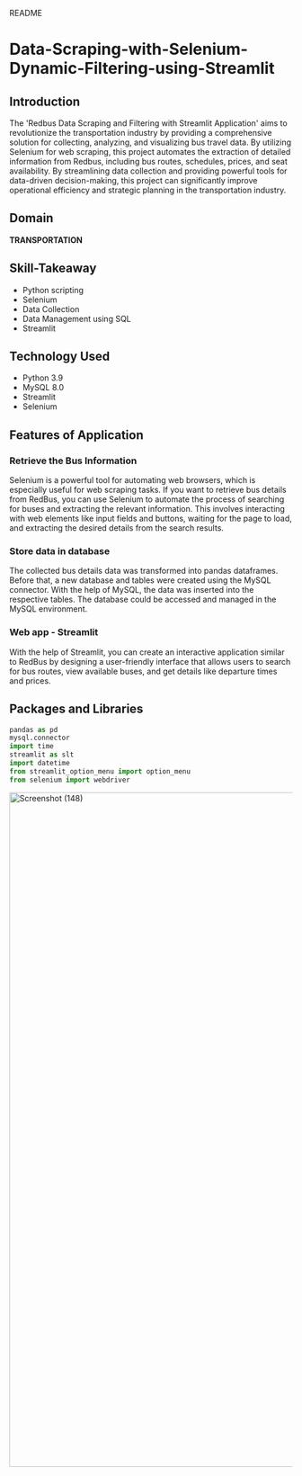 
README

# Data-Scraping-with-Selenium-Dynamic-Filtering-using-Streamlit

## Introduction
The 'Redbus Data Scraping and Filtering with Streamlit Application' aims to revolutionize the transportation industry by providing a comprehensive solution for collecting, analyzing, and visualizing bus travel data. By utilizing Selenium for web scraping, this project automates the extraction of detailed information from Redbus, including bus routes, schedules, prices, and seat availability. By streamlining data collection and providing powerful tools for data-driven decision-making, this project can significantly improve operational efficiency and strategic planning in the transportation industry.

## Domain
**TRANSPORTATION**

## Skill-Takeaway
- Python scripting
- Selenium
- Data Collection
- Data Management using SQL
- Streamlit

## Technology Used
- Python 3.9
- MySQL 8.0
- Streamlit
- Selenium

## Features of Application

### Retrieve the Bus Information
Selenium is a powerful tool for automating web browsers, which is especially useful for web scraping tasks. If you want to retrieve bus details from RedBus, you can use Selenium to automate the process of searching for buses and extracting the relevant information. This involves interacting with web elements like input fields and buttons, waiting for the page to load, and extracting the desired details from the search results.

### Store data in database
The collected bus details data was transformed into pandas dataframes. Before that, a new database and tables were created using the MySQL connector. With the help of MySQL, the data was inserted into the respective tables. The database could be accessed and managed in the MySQL environment.

### Web app - Streamlit
With the help of Streamlit, you can create an interactive application similar to RedBus by designing a user-friendly interface that allows users to search for bus routes, view available buses, and get details like departure times and prices.

## Packages and Libraries
```python
pandas as pd
mysql.connector
import time
streamlit as slt
import datetime
from streamlit_option_menu import option_menu
from selenium import webdriver
```
<img width="1920" height="1200" alt="Screenshot (148)" src="https://github.com/user-attachments/assets/7920f9bf-57d1-44d3-8d80-592ea447dad2" />
